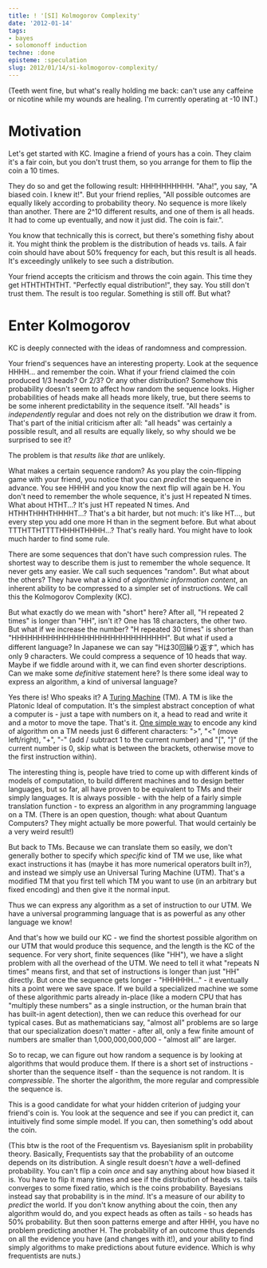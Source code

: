 ```yaml
---
title: ! '[SI] Kolmogorov Complexity'
date: '2012-01-14'
tags:
- bayes
- solomonoff induction
techne: :done
episteme: :speculation
slug: 2012/01/14/si-kolmogorov-complexity/
---
```


(Teeth went fine, but what's really holding me back: can't use any caffeine or nicotine while my wounds are healing. I'm currently operating at -10 INT.)

# Motivation

Let's get started with KC. Imagine a friend of yours has a coin. They claim it's a fair coin, but you don't trust them, so you arrange for them to flip the coin a 10 times.

They do so and get the following result: HHHHHHHHHH. "Aha!", you say, "A biased coin. I knew it!". But your friend replies, "All possible outcomes are equally likely according to probability theory. No sequence is more likely than another. There are 2^10 different results, and one of them is all heads. It had to come up eventually, and now it just did. The coin is fair.".

You know that technically this is correct, but there's something fishy about it. You might think the problem is the distribution of heads vs. tails. A fair coin should have about 50% frequency for each, but this result is all heads. It's exceedingly unlikely to see such a distribution.

Your friend accepts the criticism and throws the coin again. This time they get HTHTHTHTHT. "Perfectly equal distribution!", they say. You still don't trust them. The result is too regular. Something is still off. But what?

# Enter Kolmogorov

KC is deeply connected with the ideas of randomness and compression. 

Your friend's sequences have an interesting property. Look at the sequence HHHH... and remember the coin. What if your friend claimed the coin produced 1/3 heads? Or 2/3? Or any other distribution? Somehow this probability doesn't seem to affect how random the sequence looks. Higher probabilities of heads make all heads more likely, true, but there seems to be some inherent predictability in the sequence itself. "All heads" is *independently* regular and does not rely on the distribution we draw it from. That's part of the initial criticism after all: "all heads" was certainly a possible result, and all results are equally likely, so why should we be surprised to see it?

The problem is that *results like that* are unlikely.

What makes a certain sequence random? As you play the coin-flipping game with your friend, you notice that you can *predict* the sequence in advance. You see HHHH and you know the next flip will again be H. You don't need to remember the whole sequence, it's just H repeated N times. What about HTHT...? It's just HT repeated N times. And HTHHTHHHTHHHHT...? That's a bit harder, but not much: it's like HT..., but every step you add one more H than in the segment before. But what about TTTHTTHTTTTHHHHTHHHH...? That's really hard. You might have to look much harder to find some rule.

There are some sequences that don't have such compression rules. The shortest way to describe them is just to remember the whole sequence. It never gets any easier. We call such sequences "random". But what about the others? They have what a kind of *algorithmic information content*, an inherent ability to be compressed to a simpler set of instructions. We call this the Kolmogorov Complexity (KC).

But what exactly do we mean with "short" here? After all, "H repeated 2 times" is longer than "HH", isn't it? One has 18 characters, the other two. But what if we increase the number? "H repeated 30 times" is shorter than "HHHHHHHHHHHHHHHHHHHHHHHHHHHHHH". But what if used a different language? In Japanese we can say "Hは30回繰り返す", which has only 9 characters. We could compress a sequence of 10 heads that way. Maybe if we fiddle around with it, we can find even shorter descriptions. Can we make some *definitive* statement here? Is there some ideal way to express an algorithm, a kind of universal language?

Yes there is! Who speaks it? A [Turing Machine](http://en.wikipedia.org/wiki/Turing_machine) (TM). A TM is like the Platonic Ideal of computation. It's the simplest abstract conception of what a computer is - just a tape with numbers on it, a head to read and write it and a motor to move the tape. That's it. [One simple way](http://en.wikipedia.org/wiki/Brainfuck) to encode any kind of algorithm on a TM needs just 6 different characters: ">", "<" (move left/right), "+", "-" (add / subtract 1 to the current number) and "[", "]" (if the current number is 0, skip what is between the brackets, otherwise move to the first instruction within).

The interesting thing is, people have tried to come up with different kinds of models of computation, to build different machines and to design better languages, but so far, all have proven to be equivalent to TMs and their simply languages. It is always possible - with the help of a fairly simple translation function - to express an algorithm in any programming language on a TM. (There is an open question, though: what about Quantum Computers? They might actually be more powerful. That would certainly be a very weird result!)

But back to TMs. Because we can translate them so easily, we don't generally bother to specify which *specific* kind of TM we use, like what exact instructions it has (maybe it has more numerical operators built in?), and instead we simply use an Universal Turing Machine (UTM). That's a modified TM that you first tell which TM you want to use (in an arbitrary but fixed encoding) and then give it the normal input. 

Thus we can express any algorithm as a set of instruction to our UTM. We have a universal programming language that is as powerful as any other language we know!

And that's how we build our KC - we find the shortest possible algorithm on our UTM that would produce this sequence, and the length is the KC of the sequence. For very short, finite sequences (like "HH"), we have a slight problem with all the overhead of the UTM. We need to tell it what "repeats N times" means first, and that set of instructions is longer than just "HH" directly. But once the sequence gets longer - "HHHHHH..." - it eventually hits a point were we save space. If we build a specialized machine we some of these algorithmic parts already in-place (like a modern CPU that has "multiply these numbers" as a single instruction, or the human brain that has built-in agent detection), then we can reduce this overhead for our typical cases. But as mathematicians say, "almost all" problems are so large that our specialization doesn't matter - after all, only a few finite amount of numbers are smaller than 1,000,000,000,000 - "almost all" are larger.

So to recap, we can figure out how random a sequence is by looking at algorithms that would produce them. If there is a short set of instructions - shorter than the sequence itself - than the sequence is not random. It is *compressible*. The shorter the algorithm, the more regular and compressible the sequence is.

This is a good candidate for what your hidden criterion of judging your friend's coin is. You look at the sequence and see if you can predict it, can intuitively find some simple model. If you can, then something's odd about the coin.

(This btw is the root of the Frequentism vs. Bayesianism split in probability theory. Basically, Frequentists say that the probability of an outcome depends on its distribution. A single result doesn't *have* a well-defined probability. You can't flip a coin *once* and say anything about how biased it is. You have to flip it many times and see if the distribution of heads vs. tails converges to some fixed ratio, which is the coins probability. Bayesians instead say that probability is in the *mind*. It's a measure of our ability to *predict* the world. If you don't know anything about the coin, then any algorithm would do, and you expect heads as often as tails - so heads has 50% probability. But then soon patterns emerge and after HHH, you have no problem predicting another H. The probability of an outcome thus depends on all the evidence you have (and changes with it!), and your ability to find simply algorithms to make predictions about future evidence. Which is why frequentists are nuts.)